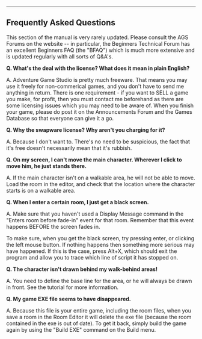 []()


------------------------------------------------------------------------

Frequently Asked Questions
--------------------------

This section of the manual is very rarely updated. Please consult the
AGS Forums on the website -- in particular, the Beginners Technical
Forum has an excellent Beginners FAQ (the "BFAQ") which is much more
extensive and is updated regularly with all sorts of Q&A's.

**Q. What's the deal with the license? What does it mean in plain
English?**

A. Adventure Game Studio is pretty much freeware. That means you may use
it freely for non-commerical games, and you don't have to send me
anything in return. There is one requirement - if you want to SELL a
game you make, for profit, then you must contact me beforehand as there
are some licensing issues which you may need to be aware of. When you
finish your game, please do post it on the Announcements Forum and the
Games Database so that everyone can give it a go.

**Q. Why the swapware license? Why aren't you charging for it?**

A. Because I don't want to. There's no need to be suspicious, the fact
that it's free doesn't necessarily mean that it's rubbish.

**Q. On my screen, I can't move the main character. Wherever I click to
move him, he just stands there.**

A. If the main character isn't on a walkable area, he will not be able
to move. Load the room in the editor, and check that the location where
the character starts is on a walkable area.

**Q. When I enter a certain room, I just get a black screen.**

A. Make sure that you haven't used a Display Message command in the
"Enters room before fade-in" event for that room. Remember that this
event happens BEFORE the screen fades in.

To make sure, when you get the black screen, try pressing enter, or
clicking the left mouse button. If nothing happens then something more
serious may have happened. If this is the case, press Alt+X, which
should exit the program and allow you to trace which line of script it
has stopped on.

**Q. The character isn't drawn behind my walk-behind areas!**

A. You need to define the base line for the area, or he will always be
drawn in front. See the tutorial for more information.

**Q. My game EXE file seems to have disappeared.**

A. Because this file is your entire game, including the room files, when
you save a room in the Room Editor it will delete the exe file (because
the room contained in the exe is out of date). To get it back, simply
build the game again by using the "Build EXE" command on the Build menu.



